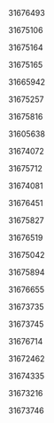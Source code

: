 31676493

31675106

31675164

31675165

31665942

31675257

31675816

31605638

31674072

31675712

31674081

31676451

31675827

31676519

31675042

31675894

31676655

31673735

31673745

31676714

31672462

31674335

31673216

31673746

